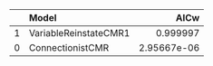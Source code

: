 |    | Model                 |        AICw |
|---:|:----------------------|------------:|
|  1 | VariableReinstateCMR1 | 0.999997    |
|  0 | ConnectionistCMR      | 2.95667e-06 |